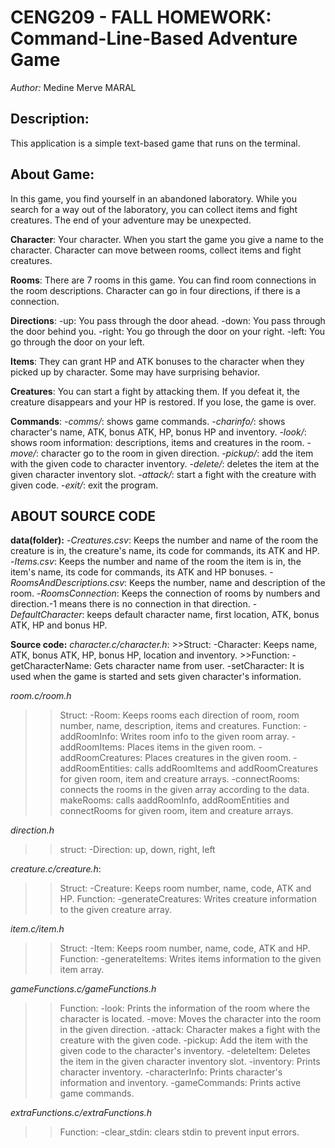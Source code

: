 # CENG209 - FALL HOMEWORK: Command-Line-Based Adventure Game
*Author:* Medine Merve MARAL

## Description:
This application is a simple text-based game that runs on the terminal.

## About Game:
In this game, you find yourself in an abandoned laboratory. While you search for a way out of the laboratory, you can collect items and fight creatures. The end of your adventure may be unexpected.

**Character**: Your character. When you start the game you give a name to the character. Character can move between rooms, collect items and fight creatures.

**Rooms**: There are 7 rooms in this game. You can find room connections in the room descriptions.
Character can go in four directions, if there is a connection.

**Directions**:
-up: You pass through the door ahead.
-down: You pass through the door behind you.
-right: You go through the door on your right.
-left: You go through the door on your left.

**Items**: They can grant HP and ATK bonuses to the character when they picked up by character. Some may have surprising behavior.

**Creatures**: You can start a fight by attacking them. If you defeat it, the creature disappears and your HP is restored. If you lose, the game is over.

**Commands**:
-*comms/*: shows game commands.
-*charinfo/*: shows character's name, ATK, bonus ATK, HP, bonus HP and inventory. 
-*look/*: shows room information: descriptions, items and creatures in the room.
-*move/<direction>*: character go to the room in given direction.
-*pickup/<item code>*: add the item with the given code to character inventory.
-*delete/<slot number>*: deletes the item at the given character inventory slot.
-*attack/<creature code>*: start a fight with the creature with given code.
-*exit/*: exit the program.


## ABOUT SOURCE CODE
**data(folder):**
-*Creatures.csv*: Keeps the number and name of the room the creature is in, the creature's name, its code for commands, its ATK and HP.
-*Items.csv*: Keeps the number and name of the room the item is in, the item's name, its code for commands, its ATK and HP bonuses.
-*RoomsAndDescriptions.csv*: Keeps the number, name and description of the room.
-*RoomsConnection*: Keeps the connection of rooms by numbers and direction.-1 means there is no connection in that direction.
-*DefaultCharacter*: keeps default character name, first location, ATK, bonus ATK, HP and bonus HP. 

**Source code:**
*character.c/character.h*:
    >>Struct:
    -Character: Keeps name, ATK, bonus ATK, HP, bonus HP, location and inventory.
    >>Function:
    -getCharacterName: Gets character name from user.
    -setCharacter: It is used when the game is started and sets given character's information.

*room.c/room.h*
>>Struct:
    -Room: Keeps rooms each direction of room, room number, name, description, items and creatures.
>>Function:
    -addRoomInfo: Writes room info to the given room array.
    -addRoomItems: Places items in the given room.
    -addRoomCreatures: Places creatures in the given room.
    -addRoomEntities: calls addRoomItems and addRoomCreatures for given room, item and creature arrays.
    -connectRooms: connects the rooms in the given array according to the data.
    makeRooms: calls aaddRoomInfo, addRoomEntities and connectRooms for given room, item and creature arrays.

*direction.h*
>>struct:
    -Direction: up, down, right, left

*creature.c/creature.h*:
>>Struct:
    -Creature: Keeps room number, name, code, ATK and HP.
>>Function:
    -generateCreatures: Writes creature information to the given creature array.

*item.c/item.h*
>>Struct:
    -Item: Keeps room number, name, code, ATK and HP.
 >>Function:
    -generateItems: Writes items information to the given item array.

*gameFunctions.c/gameFunctions.h*
>>Function:
    -look: Prints the information of the room where the character is located.
    -move: Moves the character into the room in the given direction.
    -attack: Character makes a fight with the creature with the given code.
    -pickup: Add the item with the given code to the character's inventory.
    -deleteItem: Deletes the item in the given character inventory slot.
    -inventory: Prints character inventory.
    -characterInfo: Prints character's information and inventory.
    -gameCommands: Prints active game commands.

*extraFunctions.c/extraFunctions.h*
>>Function:
    -clear_stdin: clears stdin to prevent input errors.










